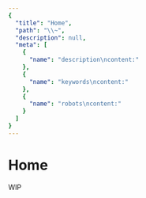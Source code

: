 ```yaml
---
{
  "title": "Home",
  "path": "\\~",
  "description": null,
  "meta": [
    {
      "name": "description\ncontent:"
    },
    {
      "name": "keywords\ncontent:"
    },
    {
      "name": "robots\ncontent:"
    }
  ]
}
---
```


# Home

WIP